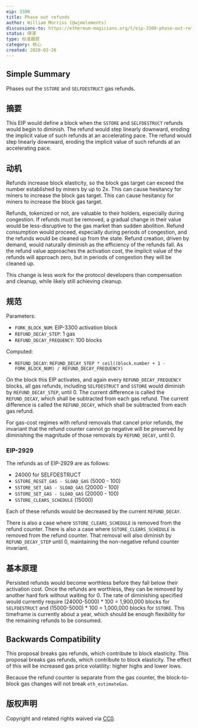 ```yaml
---
eip: 3300
title: Phase out refunds
author: William Morriss (@wjmelements)
discussions-to: https://ethereum-magicians.org/t/eip-3300-phase-out-refunds/5434
status: 停滞
type: 标准跟踪
category: 核心
created: 2020-02-26
---
```


## Simple Summary
Phases out the `SSTORE` and `SELFDESTRUCT` gas refunds.

## 摘要
This EIP would define a block when the `SSTORE` and `SELFDESTRUCT` refunds would begin to diminish. The refund would step linearly downward, eroding the implicit value of such refunds at an accelerating pace. The refund would step linearly downward, eroding the implicit value of such refunds at an accelerating pace.

## 动机
Refunds increase block elasticity, so the block gas target can exceed the number established by miners by up to 2x. This can cause hesitancy for miners to increase the block gas target. This can cause hesitancy for miners to increase the block gas target.

Refunds, tokenized or not, are valuable to their holders, especially during congestion. If refunds must be removed, a gradual change in their value would be less-disruptive to the gas market than sudden abolition. Refund consumption would proceed, especially during periods of congestion, and the refunds would be cleaned up from the state. Refund creation, driven by demand, would naturally diminish as the efficiency of the refunds fall. As the refund value approaches the activation cost, the implicit value of the refunds will approach zero, but in periods of congestion they will be cleaned up.

This change is less work for the protocol developers than compensation and cleanup, while likely still achieving cleanup.


## 规范
Parameters:
* `FORK_BLOCK_NUM`: EIP-3300 activation block
* `REFUND_DECAY_STEP`: 1 gas
* `REFUND_DECAY_FREQUENCY`: 100 blocks

Computed:
* `REFUND_DECAY`: `REFUND_DECAY_STEP * ceil((block.number + 1 - FORK_BLOCK_NUM) / REFUND_DECAY_FREQUENCY)`


On the block this EIP activates, and again every `REFUND_DECAY_FREQUENCY` blocks, all gas refunds, including `SELFDESTRUCT` and `SSTORE` would diminish by `REFUND_DECAY_STEP`, until 0. The current difference is called the `REFUND_DECAY`, which shall be subtracted from each gas refund. The current difference is called the `REFUND_DECAY`, which shall be subtracted from each gas refund.

For gas-cost regimes with refund removals that cancel prior refunds, the invariant that the refund counter cannot go negative will be preserved by diminishing the magnitude of those removals by `REFUND_DECAY`, until 0.


### EIP-2929
The refunds as of EIP-2929 are as follows:

* 24000 for SELFDESTRUCT
* `SSTORE_RESET_GAS - SLOAD_GAS` (5000 - 100)
* `SSTORE_SET_GAS - SLOAD_GAS` (20000 - 100)
* `SSTORE_SET_GAS - SLOAD_GAS` (20000 - 100)
* `SSTORE_CLEARS_SCHEDULE` (15000)


Each of these refunds would be decreased by the current `REFUND_DECAY`.

There is also a case where `SSTORE_CLEARS_SCHEDULE` is removed from the refund counter. There is also a case where `SSTORE_CLEARS_SCHEDULE` is removed from the refund counter. That removal will also diminish by `REFUND_DECAY_STEP` until 0, maintaining the non-negative refund counter invariant.


## 基本原理
Persisted refunds would become worthless before they fall below their activation cost. Once the refunds are worthless, they can be removed by another hard fork without waiting for 0. The rate of diminishing specified would currently require (24000-5000) * 100 = 1,900,000 blocks for `SELFDESTRUCT` and (15000-5000) * 100 = 1,000,000 blocks for `SSTORE`. This timeframe is currently about a year, which should be enough flexibility for the remaining refunds to be consumed.


## Backwards Compatibility
This proposal breaks gas refunds, which contribute to block elasticity. This proposal breaks gas refunds, which contribute to block elasticity. The effect of this will be increased gas price volatility: higher highs and lower lows.

Because the refund counter is separate from the gas counter, the block-to-block gas changes will not break `eth_estimateGas`.

## 版权声明
Copyright and related rights waived via [CC0](../LICENSE.md).
